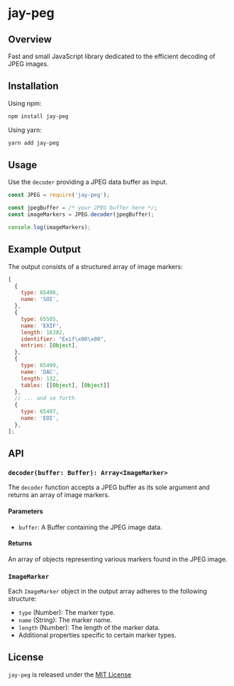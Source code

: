 # jay-peg

## Overview

Fast and small JavaScript library dedicated to the efficient decoding of JPEG images.

## Installation

Using npm:

```bash
npm install jay-peg
```

Using yarn:

```bash
yarn add jay-peg
```

## Usage

Use the `decoder` providing a JPEG data buffer as input.

```javascript
const JPEG = require('jay-peg');

const jpegBuffer = /* your JPEG buffer here */;
const imageMarkers = JPEG.decoder(jpegBuffer);

console.log(imageMarkers);
```

## Example Output

The output consists of a structured array of image markers:

```javascript
[
  {
    type: 65496,
    name: 'SOI',
  },
  {
    type: 65505,
    name: 'EXIF',
    length: 16382,
    identifier: "Exif\x00\x00",
    entries: [Object],
  },
  {
    type: 65499,
    name: 'DAC',
    length: 132,
    tables: [[Object], [Object]]
  },
  // ... and so forth
  {
    type: 65497,
    name: 'EOI',
  },
];
```

## API

### `decoder(buffer: Buffer): Array<ImageMarker>`

The `decoder` function accepts a JPEG buffer as its sole argument and returns an array of image markers.

#### Parameters

- `buffer`: A Buffer containing the JPEG image data.

#### Returns

An array of objects representing various markers found in the JPEG image.

### `ImageMarker`

Each `ImageMarker` object in the output array adheres to the following structure:

- `type` (Number): The marker type.
- `name` (String): The marker name.
- `length` (Number): The length of the marker data.
- Additional properties specific to certain marker types.

## License

`jay-peg` is released under the [MIT License](LICENSE)
